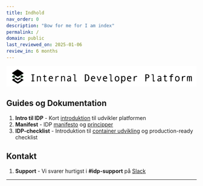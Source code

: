 ```yaml
---
title: Indhold
nav_order: 0
description: "Bow for me for I am index"
permalink: /
domain: public
last_reviewed_on: 2025-01-06
review_in: 6 months
---
```


<picture>
  <source media="(prefers-color-scheme: dark)" srcset="/assets/idp_dark.png">
  <img alt="Text changing depending on mode. Light: 'So light!' Dark: 'So dark!'" src="assets/idp_light.png">
</picture>

## **Guides og Dokumentation**

1. **Intro til IDP** - Kort [introduktion](introduktion) til udvikler platformen
1. **Manifest** - IDP [manifesto](manifest) og [principper](principper)
1. **IDP-checklist** - Introduktion til [container udvikling](https://docs.idp.jppol.dk/onboarding/fra-kode-til-deploy-p%C3%A5-30-minutter) og production-ready checklist

## **Kontakt**

1. **Support** - Vi svarer hurtigst i **#idp-support** på [Slack](https://jppol-online.slack.com/archives/C3VL8FBM5)

----

[^1]: [It can take up to 10 minutes for changes to your site to publish after you push the changes to GitHub](https://docs.github.com/en/pages/setting-up-a-github-pages-site-with-jekyll/creating-a-github-pages-site-with-jekyll#creating-your-site).

[Just the Docs]: https://just-the-docs.github.io/just-the-docs/
[GitHub Pages]: https://docs.github.com/en/pages
[README]: https://github.com/just-the-docs/just-the-docs-template/blob/main/README.md
[Jekyll]: https://jekyllrb.com
[GitHub Pages / Actions workflow]: https://github.blog/changelog/2022-07-27-github-pages-custom-github-actions-workflows-beta/
[use this template]: https://github.com/just-the-docs/just-the-docs-template/generate



